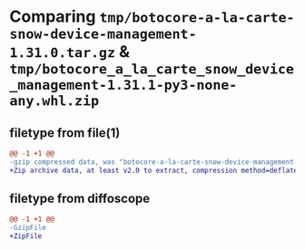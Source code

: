 # Comparing `tmp/botocore-a-la-carte-snow-device-management-1.31.0.tar.gz` & `tmp/botocore_a_la_carte_snow_device_management-1.31.1-py3-none-any.whl.zip`

## filetype from file(1)

```diff
@@ -1 +1 @@
-gzip compressed data, was "botocore-a-la-carte-snow-device-management-1.31.0.tar", last modified: Fri Jul  7 01:44:16 2023, max compression
+Zip archive data, at least v2.0 to extract, compression method=deflate
```

## filetype from diffoscope

```diff
@@ -1 +1 @@
-GzipFile
+ZipFile
```

